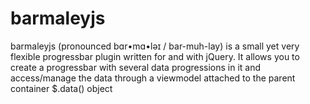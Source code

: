 barmaleyjs
==========

barmaleyjs (pronounced bɑr•mɑ•ləɪ / bar-muh-lay) is a small yet very flexible progressbar plugin written for and with jQuery. It allows you to create a progressbar with several data progressions in it and access/manage the data through a viewmodel attached to the parent container $.data() object